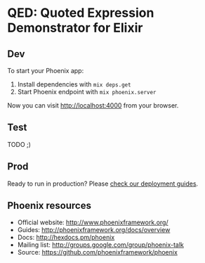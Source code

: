# QED: Quoted Expression Demonstrator for Elixir

## Dev

To start your Phoenix app:

  1. Install dependencies with `mix deps.get`
  2. Start Phoenix endpoint with `mix phoenix.server`

Now you can visit <http://localhost:4000> from your browser.

## Test

TODO ;)

## Prod

Ready to run in production? Please [check our deployment guides](http://www.phoenixframework.org/docs/deployment).

## Phoenix resources

  * Official website: http://www.phoenixframework.org/
  * Guides: http://phoenixframework.org/docs/overview
  * Docs: http://hexdocs.pm/phoenix
  * Mailing list: http://groups.google.com/group/phoenix-talk
  * Source: https://github.com/phoenixframework/phoenix

